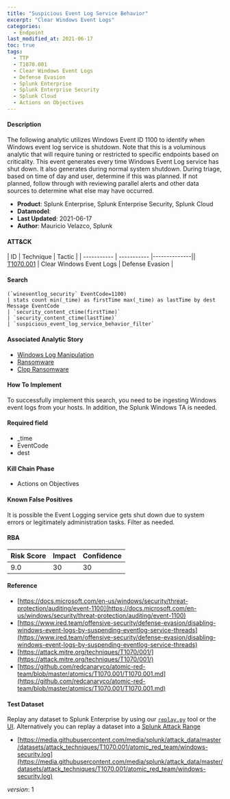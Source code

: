 ```yaml
---
title: "Suspicious Event Log Service Behavior"
excerpt: "Clear Windows Event Logs"
categories:
  - Endpoint
last_modified_at: 2021-06-17
toc: true
tags:
  - TTP
  - T1070.001
  - Clear Windows Event Logs
  - Defense Evasion
  - Splunk Enterprise
  - Splunk Enterprise Security
  - Splunk Cloud
  - Actions on Objectives
---
```


#### Description

The following analytic utilizes Windows Event ID 1100 to identify when Windows event log service is shutdown. Note that this is a voluminous analytic that will require tuning or restricted to specific endpoints based on criticality. This event generates every time Windows Event Log service has shut down. It also generates during normal system shutdown. During triage, based on time of day and user, determine if this was planned. If not planned, follow through with reviewing parallel alerts and other data sources to determine what else may have occurred.

- **Product**: Splunk Enterprise, Splunk Enterprise Security, Splunk Cloud
- **Datamodel**:
- **Last Updated**: 2021-06-17
- **Author**: Mauricio Velazco, Splunk


#### ATT&CK

| ID          | Technique   | Tactic       |
| ----------- | ----------- |--------------|| [T1070.001](https://attack.mitre.org/techniques/T1070/001/) | Clear Windows Event Logs | Defense Evasion |


#### Search

```
(`wineventlog_security` EventCode=1100) 
| stats count min(_time) as firstTime max(_time) as lastTime by dest Message EventCode 
| `security_content_ctime(firstTime)` 
| `security_content_ctime(lastTime)` 
| `suspicious_event_log_service_behavior_filter`
```

#### Associated Analytic Story
* [Windows Log Manipulation](_stories/windows_log_manipulation)
* [Ransomware](_stories/ransomware)
* [Clop Ransomware](_stories/clop_ransomware)


#### How To Implement
To successfully implement this search, you need to be ingesting Windows event logs from your hosts. In addition, the Splunk Windows TA is needed.

#### Required field
* _time
* EventCode
* dest


#### Kill Chain Phase
* Actions on Objectives


#### Known False Positives
It is possible the Event Logging service gets shut down due to system errors or legitimately administration tasks. Filter as needed.



#### RBA

| Risk Score  | Impact      | Confidence   |
| ----------- | ----------- |--------------|
| 9.0 | 30 | 30 |



#### Reference

* [https://docs.microsoft.com/en-us/windows/security/threat-protection/auditing/event-1100](https://docs.microsoft.com/en-us/windows/security/threat-protection/auditing/event-1100)
* [https://www.ired.team/offensive-security/defense-evasion/disabling-windows-event-logs-by-suspending-eventlog-service-threads](https://www.ired.team/offensive-security/defense-evasion/disabling-windows-event-logs-by-suspending-eventlog-service-threads)
* [https://attack.mitre.org/techniques/T1070/001/](https://attack.mitre.org/techniques/T1070/001/)
* [https://github.com/redcanaryco/atomic-red-team/blob/master/atomics/T1070.001/T1070.001.md](https://github.com/redcanaryco/atomic-red-team/blob/master/atomics/T1070.001/T1070.001.md)



#### Test Dataset
Replay any dataset to Splunk Enterprise by using our [`replay.py`](https://github.com/splunk/attack_data#using-replaypy) tool or the [UI](https://github.com/splunk/attack_data#using-ui).
Alternatively you can replay a dataset into a [Splunk Attack Range](https://github.com/splunk/attack_range#replay-dumps-into-attack-range-splunk-server)

* [https://media.githubusercontent.com/media/splunk/attack_data/master/datasets/attack_techniques/T1070.001/atomic_red_team/windows-security.log](https://media.githubusercontent.com/media/splunk/attack_data/master/datasets/attack_techniques/T1070.001/atomic_red_team/windows-security.log)


_version_: 1
